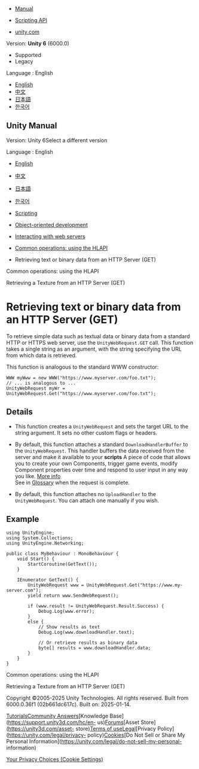 [](https://docs.unity3d.com)

  * [Manual](../Manual/index.html)
  * [Scripting API](../ScriptReference/index.html)

  * [unity.com](https://unity.com/)

Version: **Unity 6** (6000.0)

  * Supported
  * Legacy

Language : English

  * [English](/Manual/web-request-retrieving-text-binary-data.html)
  * [中文](/cn/current/Manual/web-request-retrieving-text-binary-data.html)
  * [日本語](/ja/current/Manual/web-request-retrieving-text-binary-data.html)
  * [한국어](/kr/current/Manual/web-request-retrieving-text-binary-data.html)

[](https://docs.unity3d.com)

## Unity Manual

Version: Unity 6Select a different version

Language : English

  * [English](/Manual/web-request-retrieving-text-binary-data.html)
  * [中文](/cn/current/Manual/web-request-retrieving-text-binary-data.html)
  * [日本語](/ja/current/Manual/web-request-retrieving-text-binary-data.html)
  * [한국어](/kr/current/Manual/web-request-retrieving-text-binary-data.html)

  * [Scripting](scripting.html)
  * [Object-oriented development](object-oriented-development.html)
  * [Interacting with web servers](web-request.html)
  * [Common operations: using the HLAPI](web-request-hlapi.html)
  * Retrieving text or binary data from an HTTP Server (GET)

[](web-request-hlapi.html)

Common operations: using the HLAPI

[](web-request-retrieving-texture.html)

Retrieving a Texture from an HTTP Server (GET)

# Retrieving text or binary data from an HTTP Server (GET)

To retrieve simple data such as textual data or binary data from a standard
HTTP or HTTPS web server, use the `UnityWebRequest.GET` call. This function
takes a single string as an argument, with the string specifying the URL from
which data is retrieved.

This function is analogous to the standard WWW constructor:

    
    
    WWW myWww = new WWW("https://www.myserver.com/foo.txt");
    // ... is analogous to ...
    UnityWebRequest myWr = UnityWebRequest.Get("https://www.myserver.com/foo.txt");
    

## Details

  * This function creates a `UnityWebRequest` and sets the target URL to the string argument. It sets no other custom flags or headers.
  * By default, this function attaches a standard `DownloadHandlerBuffer` to the `UnityWebRequest`. This handler buffers the data received from the server and make it available to your **scripts** A piece of code that allows you to create your own Components, trigger game events, modify Component properties over time and respond to user input in any way you like. [More info](creating-scripts.html)  
See in [Glossary](Glossary.html#Scripts) when the request is complete.

  * By default, this function attaches no `UploadHandler` to the `UnityWebRequest`. You can attach one manually if you wish.

## Example

    
    
    using UnityEngine;
    using System.Collections;
    using UnityEngine.Networking;
     
    public class MyBehaviour : MonoBehaviour {
        void Start() {
            StartCoroutine(GetText());
        }
     
        IEnumerator GetText() {
            UnityWebRequest www = UnityWebRequest.Get("https://www.my-server.com");
            yield return www.SendWebRequest();
     
            if (www.result != UnityWebRequest.Result.Success) {
                Debug.Log(www.error);
            }
            else {
                // Show results as text
                Debug.Log(www.downloadHandler.text);
     
                // Or retrieve results as binary data
                byte[] results = www.downloadHandler.data;
            }
        }
    }
    

[](web-request-hlapi.html)

Common operations: using the HLAPI

[](web-request-retrieving-texture.html)

Retrieving a Texture from an HTTP Server (GET)

Copyright ©2005-2025 Unity Technologies. All rights reserved. Built from
6000.0.36f1 (02b661dc617c). Built on: 2025-01-14.

[Tutorials](https://learn.unity.com/)[Community
Answers](https://answers.unity3d.com)[Knowledge
Base](https://support.unity3d.com/hc/en-
us)[Forums](https://forum.unity3d.com)[Asset Store](https://unity3d.com/asset-
store)[Terms of
use](https://docs.unity3d.com/Manual/TermsOfUse.html)[Legal](https://unity.com/legal)[Privacy
Policy](https://unity.com/legal/privacy-
policy)[Cookies](https://unity.com/legal/cookie-policy)[Do Not Sell or Share
My Personal Information](https://unity.com/legal/do-not-sell-my-personal-
information)

[Your Privacy Choices (Cookie Settings)](javascript:void\(0\);)

